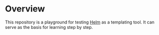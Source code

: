 # Overview

This repository is a playground for testing [Helm](https://helm.sh) as a templating tool.
It can serve as the basis for learning step by step.
